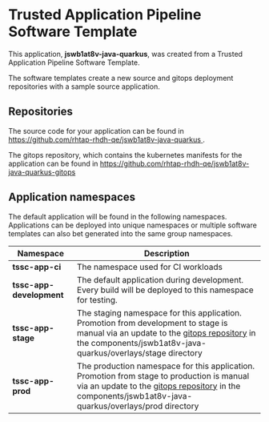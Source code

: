 # Trusted Application Pipeline Software Template

This application, **jswb1at8v-java-quarkus**, was created from a Trusted Application Pipeline Software Template.

The software templates create a new source and gitops deployment repositories with a sample source application. 

## Repositories

The source code for your application can be found in [https://github.com/rhtap-rhdh-qe/jswb1at8v-java-quarkus ](https://github.com/rhtap-rhdh-qe/jswb1at8v-java-quarkus ).
 
The gitops repository, which contains the kubernetes manifests for the application can be found in 
[https://github.com/rhtap-rhdh-qe/jswb1at8v-java-quarkus-gitops ](https://github.com/rhtap-rhdh-qe/jswb1at8v-java-quarkus-gitops ) 

## Application namespaces 

The default application will be found in the following namespaces. Applications can be deployed into unique namespaces or multiple software templates can also bet generated into the same group namespaces.  

|  Namespace   |  Description   |  
| -------- | -------- |
| **tssc-app-ci** | The namespace used for CI workloads |
| **tssc-app-development** | The default application during development. Every build will be deployed to this namespace for testing. |
| **tssc-app-stage** | The staging namespace for this application. Promotion from development to stage is manual via an update to the [gitops repository](https://github.com/rhtap-rhdh-qe/jswb1at8v-java-quarkus-gitops ) in the components/jswb1at8v-java-quarkus/overlays/stage directory |
| **tssc-app-prod** | The production namespace for this application. Promotion from stage to production is manual via an update to the [gitops repository](https://github.com/rhtap-rhdh-qe/jswb1at8v-java-quarkus-gitops ) in the components/jswb1at8v-java-quarkus/overlays/prod directory |